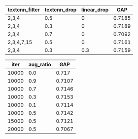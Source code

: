 | textcnn_filter | textcnn_drop | linear_drop | GAP    |
|--------------- | ------------ | ----------- | ------ |
| 2,3,4          | 0.5          | 0           | 0.7185 |
| 2,3,4          | 0.3          | 0           | 0.7189 |
| 2,3,4          | 0.7          | 0           | 0.7092 |
| 2,3,4,7,15     | 0.5          | 0           | 0.7161 |
| 2,3,4          | 0.3          | 0.3         | 0.7159 |


| iter  | aug_ratio | GAP    |
|------ | --------- | ------ |
| 10000 | 0.0       | 0.717  |
| 10000 | 0.9       | 0.7107 |
| 10000 | 0.7       | 0.7146 |
| 10000 | 0.3       | 0.7153 |
| 10000 | 0.1       | 0.7114 |
| 10000 | 0.5       | 0.7142 |
| 15000 | 0.5       | 0.7121 |
| 20000 | 0.5       | 0.7067 |
